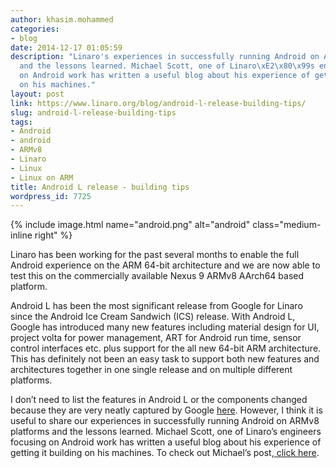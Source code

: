 ```yaml
---
author: khasim.mohammed
categories:
- blog
date: 2014-12-17 01:05:59
description: "Linaro's experiences in successfully running Android on ARMv8 platforms
  and the lessons learned. Michael Scott, one of Linaro\xE2\x80\x99s engineers focusing
  on Android work has written a useful blog about his experience of getting it building
  on his machines."
layout: post
link: https://www.linaro.org/blog/android-l-release-building-tips/
slug: android-l-release-building-tips
tags:
- Android
- android
- ARMv8
- Linaro
- Linux
- Linux on ARM
title: Android L release - building tips
wordpress_id: 7725
---
```


{% include image.html name="android.png" alt="android" class="medium-inline right" %}

Linaro has been working for the past several months to enable the full Android experience on the ARM 64-bit architecture and we are now able to test this on the commercially available Nexus 9 ARMv8 AArch64 based platform.

Android L has been the most significant release from Google for Linaro since the Android Ice Cream Sandwich (ICS) release. With Android L, Google has introduced many new features including material design for UI, project volta for power management, ART for Android run time, sensor control interfaces etc. plus support for the all new 64-bit ARM architecture. This has definitely not been an easy task to support both new features and architectures together in one single release and on multiple different platforms.

I don’t need to list the features in Android L or the components changed because they are very neatly captured by Google [here](http://developer.android.com/about/versions/lollipop.html). However, I think it is useful to share our experiences in successfully running Android on ARMv8 platforms and the lessons learned. Michael Scott, one of Linaro’s engineers focusing on Android work has written a useful blog about his experience of getting it building on his machines. To check out Michael’s post,[ click here](https://plus.google.com/+MichaelScottLinaro/posts/cCb4szhinpz).